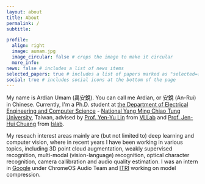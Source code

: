 ```yaml
---
layout: about
title: About
permalink: /
subtitle: 

profile:
  align: right
  image: aumam.jpg
  image_circular: false # crops the image to make it circular
  more_info: 
news: false # includes a list of news items
selected_papers: true # includes a list of papers marked as "selected={true}"
social: true # includes social icons at the bottom of the page
---
```


My name is Ardian Umam (禹安銳). You can call me Ardian, or 安銳 (An-Rui) in Chinese. Currently, I'm a Ph.D. student at [the Department of Electrical Engineering and Computer Science](https://eecsigp.nycu.edu.tw/) - [National Yang Ming Chiao Tung University](https://www.nycu.edu.tw/nycu/en), Taiwan, advised by [Prof. Yen-Yu Lin](https://sites.google.com/site/yylinweb/) from [VLLab](http://vllab.cs.nctu.edu.tw/) and [Prof. Jen-Hui Chuang](https://www.cs.nycu.edu.tw/members/detail/jchuang) from [Islab](http://islab.cs.nctu.edu.tw/joomla/). 

My reseach interest areas mainly are (but not limited to) deep learning and computer vision, where in recent years I have been working in various topics, including 3D point cloud augmentation, weakly supervised recognition, multi-modal (vision-language) recognition, optical character recognition, camera callibration and audio quality estimation. I was an intern in [Google](https://google.com) under ChromeOS Audio Team and [ITRI](https://www.itri.org.tw/english/index.aspx) working on model compression. 